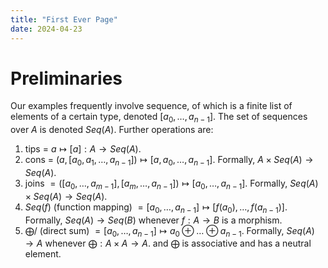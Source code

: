 ```yaml
---
title: "First Ever Page"
date: 2024-04-23
---
```


# Preliminaries

Our examples frequently involve sequence, of which is a finite list of elements of a certain type, denoted $[a_{0},\dots,a_{n-1}]$. The set of sequences over $A$ is denoted $Seq(A)$. Further operations are: 

1. tips $=$ $a\mapsto [a]:A\to Seq(A)$. 
2. cons = $(a,[a_{0},a_{1},\dots,a_{n-1}])\mapsto[a,a_{0},\dots,a_{n-1}]$. Formally, $A\times Seq(A)\to Seq(A)$.     
3. joins $= ([a_{0},\dots,a_{m-1}],[a_{m},\dots,a_{n-1}])\mapsto[a_{0},\dots,a_{n-1}]$. Formally, $Seq(A)\times Seq(A)\to Seq(A)$. 
4. $Seq(f)$ (function mapping) $= [a_{0},\dots,a_{n-1}]\mapsto[f(a_{0}),\dots,f(a_{n-1})]$. Formally, $Seq(A)\to Seq(B)$ whenever $f:A\to B$ is a morphism. 
5. $\bigoplus /$ (direct sum) $=[a_{0},\dots,a_{n-1}]\mapsto a_{0}\oplus\dots \oplus a_{n-1}$. Formally, $Seq(A)\to A$ whenever $\bigoplus:A\times A\to A$. and $\bigoplus$ is associative and has a neutral element. 
